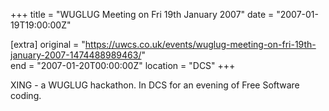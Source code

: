 +++
title = "WUGLUG Meeting on Fri 19th January 2007"
date = "2007-01-19T19:00:00Z"

[extra]
original = "https://uwcs.co.uk/events/wuglug-meeting-on-fri-19th-january-2007-1474488989463/"    
end = "2007-01-20T00:00:00Z"
location = "DCS"
+++

XING - a WUGLUG hackathon. In DCS for an evening of Free Software coding.

